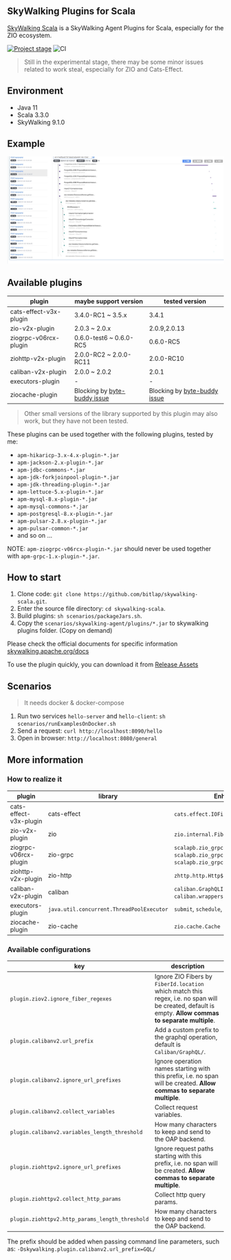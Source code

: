 SkyWalking Plugins for Scala
---

[SkyWalking Scala](https://github.com/bitlap/skywalking-scala) is a SkyWalking Agent Plugins for Scala, especially for the ZIO ecosystem.

[![Project stage][Badge-Stage]][Badge-Stage-Page] 
![CI][Badge-CI]

[Badge-CI]: https://github.com/bitlap/skywalking-scala/actions/workflows/ScalaCI.yml/badge.svg
[Badge-Stage]: https://img.shields.io/badge/Project%20Stage-Development-yellowgreen.svg
[Badge-Stage-Page]: https://github.com/bitlap/bitlap/wiki/Project-Stages

> Still in the experimental stage, there may be some minor issues related to work steal, especially for ZIO and Cats-Effect.

## Environment

- Java 11
- Scala 3.3.0
- SkyWalking 9.1.0

## Example

![](skywalking-scala-preview.jpg)

## Available plugins

| plugin                 | maybe support version                                                           | tested version                                                                  |
|------------------------|---------------------------------------------------------------------------------|---------------------------------------------------------------------------------|
| cats-effect-v3x-plugin | 3.4.0-RC1 ~ 3.5.x                                                               | 3.4.1                                                                           |
| zio-v2x-plugin         | 2.0.3 ~ 2.0.x                                                                   | 2.0.9,2.0.13                                                                    |
| ziogrpc-v06rcx-plugin  | 0.6.0-test6 ~ 0.6.0-RC5                                                         | 0.6.0-RC5                                                                       |
| ziohttp-v2x-plugin     | 2.0.0-RC2 ~ 2.0.0-RC11                                                          | 2.0.0-RC10                                                                      |
| caliban-v2x-plugin     | 2.0.0 ~ 2.0.2                                                                   | 2.0.1                                                                           |
| executors-plugin       | -                                                                               | -                                                                               |
| ziocache-plugin        | Blocking by [byte-buddy issue](https://github.com/raphw/byte-buddy/issues/1577) | Blocking by [byte-buddy issue](https://github.com/raphw/byte-buddy/issues/1577) |


> Other small versions of the library supported by this plugin may also work, but they have not been tested.

These plugins can be used together with the following plugins, tested by me:
- `apm-hikaricp-3.x-4.x-plugin-*.jar`
- `apm-jackson-2.x-plugin-*.jar`
- `apm-jdbc-commons-*.jar`
- `apm-jdk-forkjoinpool-plugin-*.jar`
- `apm-jdk-threading-plugin-*.jar`
- `apm-lettuce-5.x-plugin-*.jar`
- `apm-mysql-8.x-plugin-*.jar`
- `apm-mysql-commons-*.jar`
- `apm-postgresql-8.x-plugin-*.jar`
- `apm-pulsar-2.8.x-plugin-*.jar`
- `apm-pulsar-common-*.jar`
- and so on ...

NOTE: `apm-ziogrpc-v06rcx-plugin-*.jar` should never be used together with `apm-grpc-1.x-plugin-*.jar`.

## How to start

1. Clone code: `git clone https://github.com/bitlap/skywalking-scala.git`.
2. Enter the source file directory: `cd skywalking-scala`.
3. Build plugins: `sh scenarios/packageJars.sh`. 
4. Copy the `scenarios/skywalking-agent/plugins/*.jar` to skywalking plugins folder. (Copy on demand)

Please check the official documents for specific information
[skywalking.apache.org/docs](https://skywalking.apache.org/docs/skywalking-java/v8.15.0/en/setup/service-agent/java-agent/readme/)

To use the plugin quickly, you can download it from [Release Assets](https://github.com/bitlap/skywalking-scala/releases)

## Scenarios

> It needs docker & docker-compose

1. Run two services `hello-server` and `hello-client`: `sh scenarios/runExamplesOnDocker.sh`
2. Send a request: `curl http://localhost:8090/hello`
3. Open in browser: `http://localhost:8080/general`

##  More information

### How to realize it
| plugin                 | library                                   | Enhance Targets                                                                                                        | 
|------------------------|-------------------------------------------|------------------------------------------------------------------------------------------------------------------------|
| cats-effect-v3x-plugin | cats-effect                               | `cats.effect.IOFiber`                                                                                                  |
| zio-v2x-plugin         | zio                                       | `zio.internal.FiberRuntime`, `zio.Executor`                                                                            |
| ziogrpc-v06rcx-plugin  | zio-grpc                                  | `scalapb.zio_grpc.ZChannel`<br/>`scalapb.zio_grpc.server.ZServerCall`<br/>`scalapb.zio_grpc.server.ZServerCallHandler` |
| ziohttp-v2x-plugin     | zio-http                                  | `zhttp.http.Http$PartialCollectHttp$`                                                                                  |
| caliban-v2x-plugin     | caliban                                   | `caliban.GraphQLInterpreter`, `caliban.wrappers.Wrapper`                                                               |
| executors-plugin       | `java.util.concurrent.ThreadPoolExecutor` | `submit`, `schedule`, `schedule`                                                                                       |
| ziocache-plugin        | zio-cache                                 | `zio.cache.Cache`                                                                                                      |

### Available configurations
| key                                             | description                                                                                                                                            |
|-------------------------------------------------|--------------------------------------------------------------------------------------------------------------------------------------------------------|
| `plugin.ziov2.ignore_fiber_regexes`             | Ignore ZIO Fibers by `FiberId.location` which match this regex, i.e. no span will be created, default is empty. **Allow commas to separate multiple**. |
| `plugin.calibanv2.url_prefix`                   | Add a custom prefix to the graphql operation, default is `Caliban/GraphQL/`.                                                                           |
| `plugin.calibanv2.ignore_url_prefixes`          | Ignore operation names starting with this prefix, i.e. no span will be created. **Allow commas to separate multiple**.                                 |
| `plugin.calibanv2.collect_variables`            | Collect request variables.                                                                                                                             |
| `plugin.calibanv2.variables_length_threshold`   | How many characters to keep and send to the OAP backend.                                                                                               |
| `plugin.ziohttpv2.ignore_url_prefixes`          | Ignore request paths starting with this prefix, i.e. no span will be created. **Allow commas to separate multiple**.                                   |
| `plugin.ziohttpv2.collect_http_params`          | Collect http query params.                                                                                                                             |
| `plugin.ziohttpv2.http_params_length_threshold` | How many characters to keep and send to the OAP backend.                                                                                               |

The prefix should be added when passing command line parameters, such as: `-Dskywalking.plugin.calibanv2.url_prefix=GQL/`

